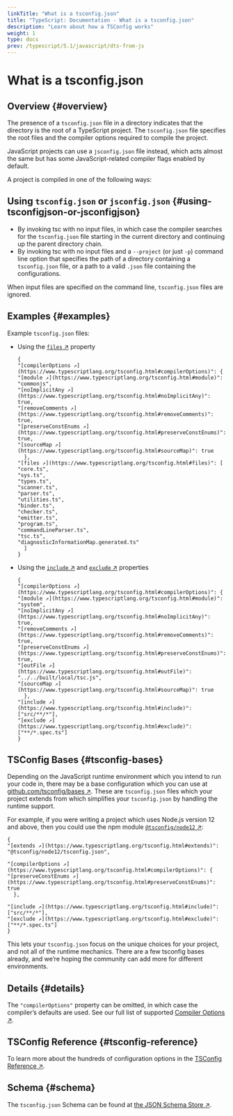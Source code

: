 ```yaml
---
linkTitle: "What is a tsconfig.json"
title: "TypeScript: Documentation - What is a tsconfig.json"
description: "Learn about how a TSConfig works"
weight: 1
type: docs
prev: /typescript/5.1/javascript/dts-from-js
---
```


# What is a tsconfig.json

## Overview {#overview}

The presence of a `tsconfig.json` file in a directory indicates that the directory is the root of a TypeScript project.
The `tsconfig.json` file specifies the root files and the compiler options required to compile the project.

JavaScript projects can use a `jsconfig.json` file instead, which acts almost the same but has some JavaScript-related compiler flags enabled by default.

A project is compiled in one of the following ways:

## Using `tsconfig.json` or `jsconfig.json` {#using-tsconfigjson-or-jsconfigjson}

- By invoking tsc with no input files, in which case the compiler searches for the `tsconfig.json` file starting in the current directory and continuing up the parent directory chain.
- By invoking tsc with no input files and a `--project` (or just `-p`) command line option that specifies the path of a directory containing a `tsconfig.json` file, or a path to a valid `.json` file containing the configurations.

When input files are specified on the command line, `tsconfig.json` files are ignored.

## Examples {#examples}

Example `tsconfig.json` files:

- Using the [`files` ↗](https://www.typescriptlang.org/tsconfig.html#files) property

  ```
  {
  "[compilerOptions ↗](https://www.typescriptlang.org/tsconfig.html#compilerOptions)": {
  "[module ↗](https://www.typescriptlang.org/tsconfig.html#module)": "commonjs",
  "[noImplicitAny ↗](https://www.typescriptlang.org/tsconfig.html#noImplicitAny)": true,
  "[removeComments ↗](https://www.typescriptlang.org/tsconfig.html#removeComments)": true,
  "[preserveConstEnums ↗](https://www.typescriptlang.org/tsconfig.html#preserveConstEnums)": true,
  "[sourceMap ↗](https://www.typescriptlang.org/tsconfig.html#sourceMap)": true
    },
  "[files ↗](https://www.typescriptlang.org/tsconfig.html#files)": [
  "core.ts",
  "sys.ts",
  "types.ts",
  "scanner.ts",
  "parser.ts",
  "utilities.ts",
  "binder.ts",
  "checker.ts",
  "emitter.ts",
  "program.ts",
  "commandLineParser.ts",
  "tsc.ts",
  "diagnosticInformationMap.generated.ts"
    ]
  }
  ```

- Using the [`include` ↗](https://www.typescriptlang.org/tsconfig.html#include) and [`exclude` ↗](https://www.typescriptlang.org/tsconfig.html#exclude) properties

  ```
  {
  "[compilerOptions ↗](https://www.typescriptlang.org/tsconfig.html#compilerOptions)": {
  "[module ↗](https://www.typescriptlang.org/tsconfig.html#module)": "system",
  "[noImplicitAny ↗](https://www.typescriptlang.org/tsconfig.html#noImplicitAny)": true,
  "[removeComments ↗](https://www.typescriptlang.org/tsconfig.html#removeComments)": true,
  "[preserveConstEnums ↗](https://www.typescriptlang.org/tsconfig.html#preserveConstEnums)": true,
  "[outFile ↗](https://www.typescriptlang.org/tsconfig.html#outFile)": "../../built/local/tsc.js",
  "[sourceMap ↗](https://www.typescriptlang.org/tsconfig.html#sourceMap)": true
    },
  "[include ↗](https://www.typescriptlang.org/tsconfig.html#include)": ["src/**/*"],
  "[exclude ↗](https://www.typescriptlang.org/tsconfig.html#exclude)": ["**/*.spec.ts"]
  }
  ```

## TSConfig Bases {#tsconfig-bases}

Depending on the JavaScript runtime environment which you intend to run your code in, there may be a base configuration which you can use at [github.com/tsconfig/bases ↗](https://github.com/tsconfig/bases/).
These are `tsconfig.json` files which your project extends from which simplifies your `tsconfig.json` by handling the runtime support.

For example, if you were writing a project which uses Node.js version 12 and above, then you could use the npm module [`@tsconfig/node12` ↗](https://www.npmjs.com/package/@tsconfig/node12):

```
{
"[extends ↗](https://www.typescriptlang.org/tsconfig.html#extends)": "@tsconfig/node12/tsconfig.json",

"[compilerOptions ↗](https://www.typescriptlang.org/tsconfig.html#compilerOptions)": {
"[preserveConstEnums ↗](https://www.typescriptlang.org/tsconfig.html#preserveConstEnums)": true
  },

"[include ↗](https://www.typescriptlang.org/tsconfig.html#include)": ["src/**/*"],
"[exclude ↗](https://www.typescriptlang.org/tsconfig.html#exclude)": ["**/*.spec.ts"]
}
```

This lets your `tsconfig.json` focus on the unique choices for your project, and not all of the runtime mechanics. There are a few tsconfig bases already, and we’re hoping the community can add more for different environments.

## Details {#details}

The `"compilerOptions"` property can be omitted, in which case the compiler’s defaults are used. See our full list of supported [Compiler Options ↗](https://www.typescriptlang.org/tsconfig.html).

## TSConfig Reference {#tsconfig-reference}

To learn more about the hundreds of configuration options in the [TSConfig Reference ↗](https://www.typescriptlang.org/tsconfig.html).

## Schema {#schema}

The `tsconfig.json` Schema can be found at [the JSON Schema Store ↗](http://json.schemastore.org/tsconfig).
